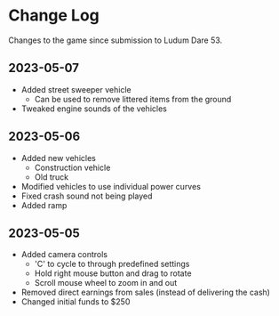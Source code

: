 # Change Log

Changes to the game since submission to Ludum Dare 53.


## 2023-05-07

- Added street sweeper vehicle
    - Can be used to remove littered items from the ground
- Tweaked engine sounds of the vehicles


## 2023-05-06

- Added new vehicles
    - Construction vehicle
    - Old truck
- Modified vehicles to use individual power curves
- Fixed crash sound not being played
- Added ramp


## 2023-05-05

- Added camera controls
    - 'C' to cycle to through predefined settings
    - Hold right mouse button and drag to rotate
    - Scroll mouse wheel to zoom in and out
- Removed direct earnings from sales (instead of delivering the cash)
- Changed initial funds to $250

